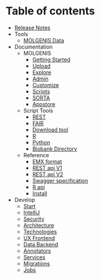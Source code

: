 # Table of contents

- [Release Notes](https://github.com/molgenis/molgenis/releases)
- Tools
  - [MOLGENIS Data](tools/molgenis.md)
- Documentation
  - MOLGENIS
    - [Getting Started](documentation/molgenis-start.md)
    - [Upload](documentation/guide-upload.md)
    - [Explore](documentation/guide-explore.md)
    - [Admin](documentation/guide-admin.md)
    - [Customize](documentation/guide-customize.md)
    - [Scripts](documentation/guide-scripts.md)
    - [SORTA](documentation/guide-SORTA.md)
    - [Appstore](documentation/guide-appstore.md)
  - Script Tools
    - [REST](documentation/guide-rest.md)
    - [FAIR](documentation/guide-fair.md)
    - [Download tool](documentation/guide-emx-download.md)
    - [R](documentation/guide-R.md)
    - [Python](documentation/guide-python.md)
    - [Biobank Directory](documentation/biobank-directory.md)
  - Reference
    - [EMX format](documentation/ref-emx.md)
    - [REST api V1](documentation/ref-rest.md)
    - [REST api V2](documentation/ref-rest2.md)
    - [Swagger specification](documentation/ref-swagger.md)
    - [R api](documentation/ref-R.md)
    - [Install](documentation/install.md)
- Develop
  - [Start](develop/start.md)
  - [IntelliJ](develop/intellij.md)
  - [Security](develop/security.md)
  - [Architecture](develop/architecture.md)
  - [Technologies](develop/technologies.md)
  - [UX Frontend](develop/frontend.md)
  - [Data Backend](develop/backend.md)
  - [Annotators](develop/annotators.md)
  - [Services](develop/service.md)
  - [Migrations](develop/migrations.md)
  - [Jobs](develop/jobs.md)